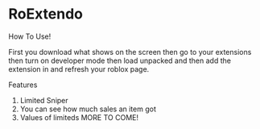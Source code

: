 # RoExtendo
How To Use!

First you download what shows on the screen then go to your extensions then turn on developer mode then load unpacked and then add the extension in and refresh your roblox page.


Features

1. Limited Sniper
2. You can see how much sales an item got
3. Values of limiteds
MORE TO COME!
